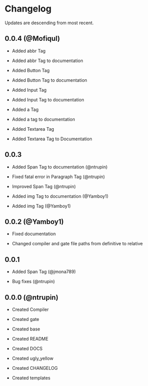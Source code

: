 # Changelog

Updates are descending from most recent.

## 0.0.4 (@Mofiqul)

- Added abbr Tag

- Added abbr Tag to documentation

- Added Button Tag

- Added Button Tag to documentation

- Added Input Tag

- Added Input Tag to documentation

- Added a Tag

- Added a tag to documentation

- Added Textarea Tag

- Added Textarea Tag to Documentation

## 0.0.3

- Added Span Tag to documentation (@ntrupin)

- Fixed fatal error in Paragraph Tag (@ntrupin)

- Improved Span Tag (@ntrupin)

- Added img Tag to documentation (@Yamboy1)

- Added img Tag (@Yamboy1)

## 0.0.2 (@Yamboy1)

- Fixed documentation

- Changed compiler and gate file paths from definitive to relative

## 0.0.1

- Added Span Tag (@jmona789)

- Bug fixes (@ntrupin)

## 0.0.0 (@ntrupin)

- Created Compiler

- Created gate

- Created base

- Created README

- Created DOCS

- Created ugly_yellow

- Created CHANGELOG

- Created templates
